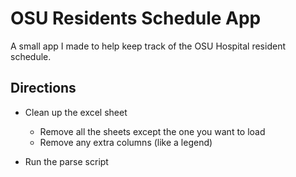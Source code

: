 # OSU Residents Schedule App

A small app I made to help keep track of the OSU Hospital resident schedule.

## Directions 

* Clean up the excel sheet
  - Remove all the sheets except the one you want to load
  - Remove any extra columns (like a legend)

* Run the parse script

